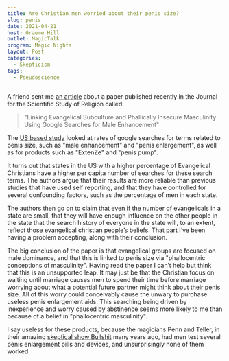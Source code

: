 ```yaml
---
title: Are Christian men worried about their penis size?
slug: penis
date: 2021-04-21
host: Graeme Hill
outlet: MagicTalk
program: Magic Nights
layout: Post
categories:
  - Skepticism
tags:
  - Pseudoscience
---
```


A friend sent me [an article](https://www.psypost.org/2021/04/new-study-links-evangelical-christianity-to-insecurity-60461) about a paper published recently in the Journal for the Scientific Study of Religion called:

<!-- more -->

> "Linking Evangelical Subculture and Phallically Insecure Masculinity Using Google Searches for Male Enhancement"

The [US based study](https://onlinelibrary.wiley.com/doi/full/10.1111/jssr.12717) looked at rates of google searches for terms related to penis size, such as "male enhancement" and "penis enlargement", as well as for products such as "ExtenZe" and "penis pump".

It turns out that states in the US with a higher percentage of Evangelical Christians have a higher per capita number of searches for these search terms. The authors argue that their results are more reliable than previous studies that have used self reporting, and that they have controlled for several confounding factors, such as the percentage of men in each state.

The authors then go on to claim that even if the number of evangelicals in a state are small, that they will have enough influence on the other people in the state that the search history of everyone in the state will, to an extent, reflect those evangelical christian people’s beliefs. That part I’ve been having a problem accepting, along with their conclusion.

The big conclusion of the paper is that evangelical groups are focused on male dominance, and that this is linked to penis size via "phallocentric conceptions of masculinity". Having read the paper I can’t help but think that this is an unsupported leap. It may just be that the Christian focus on waiting until marriage causes men to spend their time before marriage worrying about what a potential future partner might think about their penis size. All of this worry could conceivably cause the unwary to purchase useless penis enlargement aids. This searching being driven by inexperience and worry caused by abstinence seems more likely to me than because of a belief in "phallocentric masculinity".

I say useless for these products, because the magicians Penn and Teller, in their amazing [skeptical show Bullshit](https://www.imdb.com/title/tt0672537/) many years ago, had men test several penis enlargement pills and devices, and unsurprisingly none of them worked.
